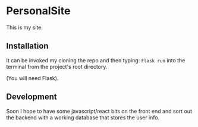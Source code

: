 # PersonalSite

This is my site.

## Installation

It can be invoked my cloning the repo and then typing:
`Flask run`
into the terminal from the project's root directory.

(You will need Flask).

## Development

Soon I hope to have some javascript/react bits on the front end
and sort out the backend with a working database that stores the
user info.
